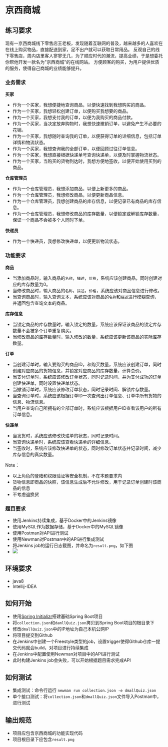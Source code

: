 # 京西商城

## 练习要求
现有一京西商城线下零售店王老板，发现随着互联网的普及，越来越多的人喜欢在在线上购买物品，直接配送到家，足不出户就可以获取日常用品。
反观自己的线下零售店，周内店里客人寥寥无几，为了顺应时代的潮流，提高业绩，于是想委托你帮他开发一款名为"京西商城"的在线网站。
方便顾客的购买，为用户提供优质的服务，使得自己商城的业绩能够提升。

### 业务需求

**买家**
- 作为一个买家，我想便捷地查询商品，以便快速找到我想购买的商品。
- 作为一个买家，我想轻松创建订单，以便购买我想要的商品。
- 作为一个买家，我想支付我的订单，以便为我购买的商品付款。
- 作为一个买家，当决定放弃购物时，我想快速撤销订单，以避免产生不必要的花销。
- 作为一个买家，我想随时查询我的订单，以便获得订单的详细信息，包括订单详情和物流状态。
- 作为一个买家，我想查询我的全部订单，以便回顾过往订单信息。
- 作为一个买家，我想直接根据快递单号查询快递单，以便及时掌握物流状态。
- 作为一个买家，当购买的货物到达时，我想方便地签收，以便开始使用买到的商品。

**仓库管理员**
- 作为一个仓库管理员，我想添加商品，以便上新更多的商品。
- 作为一个仓库管理员，我想修改商品，以便更新商品信息。
- 作为一个仓库管理员，我想创建商品的库存信息，以便记录已有商品的库存信息。
- 作为一个仓库管理员，我想修改商品的库存数量，以便锁定或解锁库存数量，保证一个商品不会被多个人同时下单。

**快递员**
- 作为一个快递员，我想修改快递单，以便更新物流状态。

### 功能要求

**商品**
- 当添加商品时，输入商品的`名称`，`描述`，`价格`，系统应该创建商品，同时创建对应的库存数量为0。
- 当修改商品时，输入商品的`名称`，`描述`，`价格`，系统应该对商品信息进行修改。
- 当查询商品时，输入查询文本，系统应该对商品的`名称`和`描述`进行模糊查询，并返回包含查询文本的商品。

**库存信息**
- 当锁定商品的库存数量时，输入锁定的数量，系统应该保证该商品的锁定库存数量不会被多个订单重复购买。
- 当修改商品的库存数量时，输入修改的数量，系统应该更新该商品的实际库存数量。
 
**订单**
- 当创建订单时，输入要购买的商品ID，和购买数量，系统应该创建订单，同时创建对应商品的货物信息，并锁定对应商品的库存数量，计算总价。
- 当支付订单时，系统应该修改订单状态，同时记录时间，并为支付成功的订单创建快递单，同时设置快递单状态。
- 当撤销订单时，系统应该修改订单状态，同时记录时间、解锁库存数量。
- 当查询订单时，系统应该根据订单ID一次查询出订单信息、订单中所有货物的信息、物流信息。
- 当用户查询自己所拥有的全部订单时，系统应该根据用户ID查看该用户的所有订单信息。

**快递单**  
- 当发货时，系统应该修改快递单的状态，同时记录时间。
- 当查询快递单时，系统应该查看快递单的详细信息。
- 当签收时，系统应该修改快递单的状态，同时修改订单状态并记录时间，减少库存信息的真实数量。

Note：
- 以上角色的登陆和权限验证等安全机制，不在本题要求内
- 货物信息即商品的快照，该信息生成后不允许修改，用于记录订单创建时该商品的信息
- 不考虑退换货

### 题目要求
- 使用Jenkins持续集成，基于Docker中的Jenkins镜像
- 使用MySQL作为数据存储，基于Docker中的MySQL镜像
- 使用Postman对API进行测试
- 使用Newman对Postman中的API进行集成测试
- 将Jenkins job的运行日志截图，并命名为`result.png`，如下图
- ![](https://raw.githubusercontent.com/tws-online-quiz/dmall-quiz/master/example.png)

## 环境要求
- java8
- Intellij-IDEA

## 如何开始
- 使用[Spring Initializr](https://start.spring.io/)搭建基础Spring Boot项目
- 将`collection.json`和`damllQuiz.json`拷贝到Spring Boot项目的根目录下
- 修改`dmallQuiz.json`中的IP地址为自己本机公网IP
- 将项目提交到Github
- 在Jenkins中创建一个Freestyle类型的job，设置trigger使得Github仓库一提交代码就会build，对项目进行持续集成
- 在Jenkins中配置使用Newman对项目中的API进行测试
- 此时构建Jenkins job会失败，可以开始根据题目需求完成API

## 如何测试
- 集成测试：命令行运行 `newman run collection.json -e dmallQuiz.json`
- 单个接口测试：将`collection.json`和`dmallQuiz.json`文件导入Postman中，进行测试

## 输出规范
- 项目应包含京西商城的功能实现代码
- 项目根目录下应包含`result.png`

